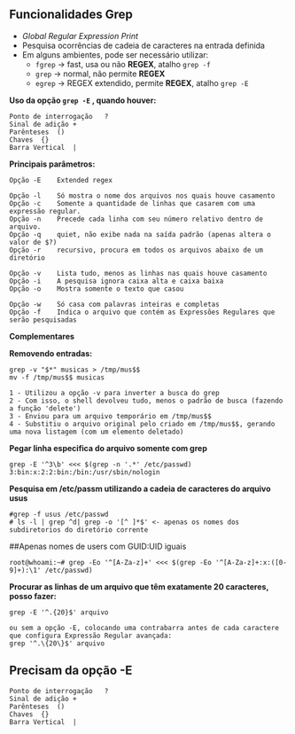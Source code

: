 ## Funcionalidades Grep

* *Global Regular Expression Print*
* Pesquisa ocorrências de cadeia de caracteres na entrada definida
* Em alguns ambientes, pode ser necessário utilizar:
   * `fgrep` -> fast, usa ou não **REGEX**, atalho `grep -f`
   * `grep`  -> normal, não permite **REGEX**
   * `egrep` -> REGEX extendido, permite **REGEX**, atalho `grep -E`

**Uso da opção `grep -E` , quando houver:**

```
Ponto de interrogação	?
Sinal de adição	+
Parênteses	()
Chaves	{}
Barra Vertical	|
``` 
**Principais parâmetros:**

```
Opção -E	Extended regex

Opção -l	Só mostra o nome dos arquivos nos quais houve casamento
Opção -c	Somente a quantidade de linhas que casarem com uma expressão regular.
Opção -n	Precede cada linha com seu número relativo dentro de arquivo.
Opção -q    quiet, não exibe nada na saída padrão (apenas altera o valor de $?)
Opção -r    recursivo, procura em todos os arquivos abaixo de um diretório

Opção -v	Lista tudo, menos as linhas nas quais houve casamento
Opção -i	A pesquisa ignora caixa alta e caixa baixa
Opção -o	Mostra somente o texto que casou

Opção -w	Só casa com palavras inteiras e completas
Opção -f	Indica o arquivo que contém as Expressões Regulares que serão pesquisadas

```

**Complementares**


**Removendo entradas:**

```
grep -v "$*" musicas > /tmp/mus$$
mv -f /tmp/mus$$ musicas

1 - Utilizou a opção -v para inverter a busca do grep
2 - Com isso, o shell devolveu tudo, menos o padrão de busca (fazendo a função 'delete')
3 - Enviou para um arquivo temporário em /tmp/mus$$
4 - Substitiu o arquivo original pelo criado em /tmp/mus$$, gerando uma nova listagem (com um elemento deletado)

```

**Pegar linha especifica do arquivo somente com grep**
```
grep -E '^3\b' <<< $(grep -n '.*' /etc/passwd)
3:bin:x:2:2:bin:/bin:/usr/sbin/nologin
```

**Pesquisa em /etc/passm utilizando a cadeia de caracteres do arquivo usus**
```
#grep -f usus /etc/passwd
# ls -l | grep ^d| grep -o '[^ ]*$' <- apenas os nomes dos subdiretorios do diretório corrente
```

##Apenas nomes de users com GUID:UID iguais
```
root@whoami:~# grep -Eo '^[A-Za-z]+' <<< $(grep -Eo '^[A-Za-z]+:x:([0-9]+):\1' /etc/passwd)
```

**Procurar as linhas de um arquivo que têm exatamente 20 caracteres, posso fazer:**
```
grep -E '^.{20}$' arquivo

ou sem a opção -E, colocando uma contrabarra antes de cada caractere que configura Expressão Regular avançada:
grep '^.\{20\}$' arquivo 
```

## Precisam da opção -E
```
Ponto de interrogação	?
Sinal de adição	+
Parênteses	()
Chaves	{}
Barra Vertical	|
```
